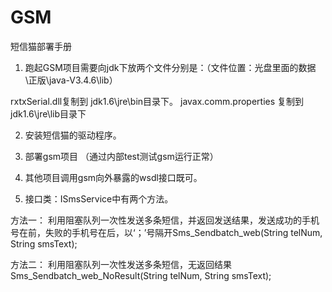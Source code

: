 # GSM

短信猫部署手册

1.	跑起GSM项目需要向jdk下放两个文件分别是：（文件位置：光盘里面的数据\正版\java-V3.4.6\lib）

rxtxSerial.dll复制到 jdk1.6\jre\bin目录下。
javax.comm.properties 复制到 jdk1.6\jre\lib目录下

2.	安装短信猫的驱动程序。

3.	部署gsm项目 （通过内部test测试gsm运行正常）

4.	其他项目调用gsm向外暴露的wsdl接口既可。

5.	接口类：ISmsService中有两个方法。

方法一： 利用阻塞队列一次性发送多条短信，并返回发送结果，发送成功的手机号在前，失败的手机号在后，以‘；’号隔开Sms_Sendbatch_web(String telNum, String smsText);

方法二： 利用阻塞队列一次性发送多条短信，无返回结果 Sms_Sendbatch_web_NoResult(String telNum, String smsText);



